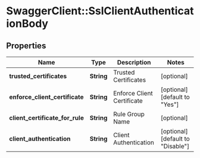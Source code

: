 # SwaggerClient::SslClientAuthenticationBody

## Properties
Name | Type | Description | Notes
------------ | ------------- | ------------- | -------------
**trusted_certificates** | **String** | Trusted Certificates | [optional] 
**enforce_client_certificate** | **String** | Enforce Client Certificate | [optional] [default to &quot;Yes&quot;]
**client_certificate_for_rule** | **String** | Rule Group Name | [optional] 
**client_authentication** | **String** | Client Authentication | [optional] [default to &quot;Disable&quot;]


